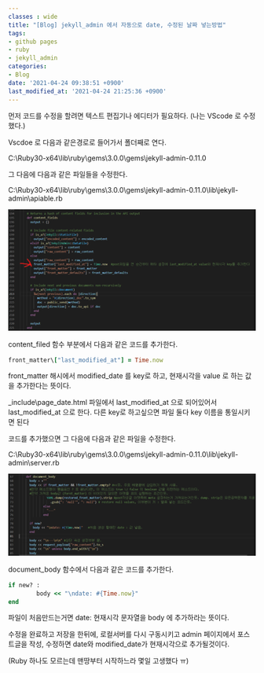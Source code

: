 ```yaml
---
classes : wide
title: "[Blog] jekyll_admin 에서 자동으로 date, 수정된 날짜 넣는방법"
tags:
- github pages
- ruby
- jekyll_admin
categories:
- Blog
date: '2021-04-24 09:38:51 +0900'
last_modified_at: '2021-04-24 21:25:36 +0900'
---
```


먼저 코드를 수정을 할려면 텍스트 편집기나 에디터가 필요하다.
(나는 VScode 로 수정했다.)


Vscdoe 로 다음과 같은경로로 들어가서 폴더째로 연다.

C:\Ruby30-x64\lib\ruby\gems\3.0.0\gems\jekyll-admin-0.11.0


그 다음에 다음과 같은 파일들을 수정한다.

C:\Ruby30-x64\lib\ruby\gems\3.0.0\gems\jekyll-admin-0.11.0\lib\jekyll-admin\apiable.rb


![date](/assets/image/posts_image/jekyll_admin_date/apiableRB.png)


content_filed 함수 부분에서 다음과 같은 코드를 추가한다.

```ruby
front_matter\["last_modified_at"] = Time.now
```

front_matter 해시에서 modified_date 를 key로 하고, 현재시각을 value 로 하는 값을 추가한다는 뜻이다.

\_include\page_date.html 파일에서 last_modified_at 으로 되어있어서 last_modified_at 으로 한다. 다른 key로 하고싶으면 파일 둘다 key 이름을 통일시키면 된다




코드를 추가했으면 그 다음에 다음과 같은 파일을 수정한다.

C:\Ruby30-x64\lib\ruby\gems\3.0.0\gems\jekyll-admin-0.11.0\lib\jekyll-admin\server.rb


![date](/assets/image/posts_image/jekyll_admin_date/serverRB.png)


document_body 함수에서 다음과 같은 코드를 추가한다.

```ruby
if new? :
		body << "\ndate: #{Time.now}"
end
```

파일이 처음만드는거면 date: 현재시각 문자열을 body 에 추가하라는 뜻이다.


수정을 완료하고 저장을 한뒤에, 로컬서버를 다시 구동시키고 admin 페이지에서 포스트글을 작성, 수정하면 date와 modified_date가 현재시각으로 추가될것이다.

(Ruby 하나도 모르는데 맨땅부터 시작하느라 몇일 고생했다 ㅠ)
